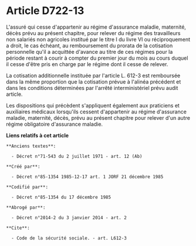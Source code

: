# Article D722-13

L'assuré qui cesse d'appartenir au régime d'assurance maladie, maternité, décès prévu au présent chapitre, pour relever du
régime des travailleurs non salariés non agricoles institué par le titre I du livre VI ou réciproquement a droit, le cas
échéant, au remboursement du prorata de la cotisation personnelle qu'il a acquittée d'avance au titre de ces régimes pour la
période restant à courir à compter du premier jour du mois au cours duquel il cesse d'être pris en charge par le régime dont
il cesse de relever. 

La cotisation additionnelle instituée par l'article L. 612-3 est remboursée dans la même proportion que la cotisation prévue
à l'alinéa précédent et dans les conditions déterminées par l'arrêté interministériel prévu audit article. 

Les dispositions qui précèdent s'appliquent également aux praticiens et auxiliaires médicaux lorsqu'ils cessent d'appartenir
au régime d'assurance maladie, maternité, décès, prévu au présent chapitre pour relever d'un autre régime obligatoire
d'assurance maladie.

**Liens relatifs à cet article**

	**Anciens textes**:

	  - Décret n°71-543 du 2 juillet 1971 - art. 12 (Ab)

	**Créé par**:

	  - Décret n°85-1354 1985-12-17 art. 1 JORF 21 décembre 1985

	**Codifié par**:

	  - Décret n°85-1354 du 17 décembre 1985

	**Abrogé par**:

	  - Décret n°2014-2 du 3 janvier 2014 - art. 2

	**Cite**:

	  - Code de la sécurité sociale. - art. L612-3
